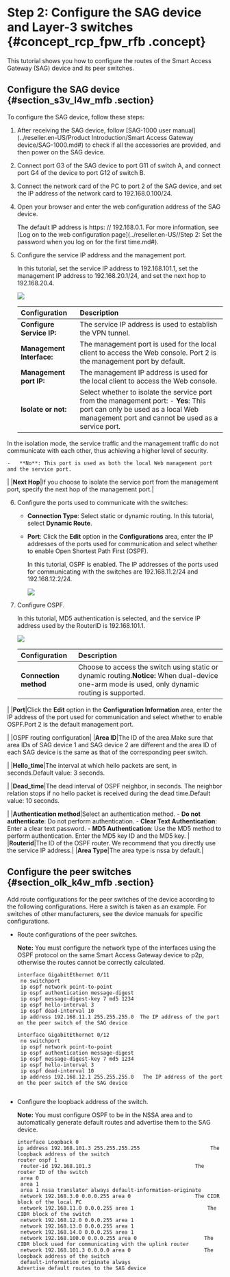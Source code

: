 # Step 2: Configure the SAG device and Layer-3 switches {#concept_rcp_fpw_rfb .concept}

This tutorial shows you how to configure the routes of the Smart Access Gateway \(SAG\) device and its peer switches.

## Configure the SAG device {#section_s3v_l4w_mfb .section}

To configure the SAG device, follow these steps:

1.  After receiving the SAG device, follow [SAG-1000 user manual](../reseller.en-US/Product Introduction/Smart Access Gateway device/SAG-1000.md#) to check if all the accessories are provided, and then power on the SAG device.
2.  Connect port G3 of the SAG device to port G11 of switch A, and connect port G4 of the device to port G12 of switch B.
3.  Connect the network card of the PC to port 2 of the SAG device, and set the IP address of the network card to 192.168.0.100/24.
4.  Open your browser and enter the web configuration address of the SAG device.

    The default IP address is https: // 192.168.0.1. For more information, see [Log on to the web configuration page](../reseller.en-US//Step 2: Set the password when you log on for the first time.md#).

5.  Configure the service IP address and the management port.

    In this tutorial, set the service IP address to 192.168.101.1, set the management IP address to 192.168.20.1/24, and set the next hop to 192.168.20.4.

    ![](http://static-aliyun-doc.oss-cn-hangzhou.aliyuncs.com/assets/img/41718/156571446941206_en-US.png)

    |Configuration|Description|
    |:------------|:----------|
    |**Configure Service IP:**|The service IP address is used to establish the VPN tunnel.|
    |**Management Interface:**|The management port is used for the local client to access the Web console. Port 2 is the management port by default.|
    |**Management port IP:**|The management IP address is used for the local client to access the Web console.|
    |**Isolate or not:**|Select whether to isolate the service port from the management port:     -   **Yes**: This port can only be used as a local Web management port and cannot be used as a service port.

In the isolation mode, the service traffic and the management traffic do not communicate with each other, thus achieving a higher level of security.

    -   **No**: This port is used as both the local Web management port and the service port.
 |
    |**Next Hop**|If you choose to isolate the service port from the management port, specify the next hop of the management port.|

6.  Configure the ports used to communicate with the switches:
    -   **Connection Type**: Select static or dynamic routing. In this tutorial, select **Dynamic Route**.
    -   **Port**: Click the **Edit** option in the **Configurations** area, enter the IP addresses of the ports used for communication and select whether to enable Open Shortest Path First \(OSPF\).

        In this tutorial, OSPF is enabled. The IP addresses of the ports used for communicating with the switches are 192.168.11.2/24 and 192.168.12.2/24.

        ![](http://static-aliyun-doc.oss-cn-hangzhou.aliyuncs.com/assets/img/41718/156571447041252_en-US.png)

7.  Configure OSPF.

    In this tutorial, MD5 authentication is selected, and the service IP address used by the RouterID is 192.168.101.1.

    ![](http://static-aliyun-doc.oss-cn-hangzhou.aliyuncs.com/assets/img/41718/156571447041207_en-US.png)

    |Configuration|Description|
    |:------------|:----------|
    |**Connection method**|Choose to access the switch using static or dynamic routing.**Notice:** When dual-device one-arm mode is used, only dynamic routing is supported.

|
    |**Port**|Click the **Edit** option in the **Configuration Information** area, enter the IP address of the port used for communication and select whether to enable OSPF.Port 2 is the default management port.

|
    |OSPF routing configuration|
    |**Area ID**|The ID of the area.Make sure that area IDs of SAG device 1 and SAG device 2 are different and the area ID of each SAG device is the same as that of the corresponding peer switch.

|
    |**Hello\_time**|The interval at which hello packets are sent, in seconds.Default value: 3 seconds.

|
    |**Dead\_time**|The dead interval of OSPF neighbor, in seconds. The neighbor relation stops if no hello packet is received during the dead time.Default value: 10 seconds.

|
    |**Authentication method**|Select an authentication method.    -   **Do not authenticate**: Do not perform authentication.
    -   **Clear Text Authentication**: Enter a clear text password.
    -   **MD5 Authentication**: Use the MD5 method to perform authentication. Enter the MD5 key ID and the MD5 key.
|
    |**Routerid**|The ID of the OSPF router. We recommend that you directly use the service IP address.|
    |**Area Type**|The area type is nssa by default.|


## Configure the peer switches {#section_olk_k4w_mfb .section}

Add route configurations for the peer switches of the device according to the following configurations. Here a switch is taken as an example. For switches of other manufacturers, see the device manuals for specific configurations.

-   Route configurations of the peer switches.

    **Note:** You must configure the network type of the interfaces using the OSPF protocol on the same Smart Access Gateway device to p2p, otherwise the routes cannot be correctly calculated.

    ``` {#codeblock_sru_qvi_5k0}
    interface GigabitEthernet 0/11
     no switchport
     ip ospf network point-to-point
     ip ospf authentication message-digest
     ip ospf message-digest-key 7 md5 1234
     ip ospf hello-interval 3
     ip ospf dead-interval 10
     ip address 192.168.11.1 255.255.255.0  The IP address of the port on the peer switch of the SAG device
    
    interface GigabitEthernet 0/12
     no switchport
     ip ospf network point-to-point
     ip ospf authentication message-digest
     ip ospf message-digest-key 7 md5 1234
     ip ospf hello-interval 3
     ip ospf dead-interval 10
     ip address 192.168.12.1 255.255.255.0   The IP address of the port on the peer switch of the SAG device
    						
    ```

-   Configure the loopback address of the switch.

    **Note:** You must configure OSPF to be in the NSSA area and to automatically generate default routes and advertise them to the SAG device.

    ``` {#codeblock_9bc_0u8_ace}
    interface Loopback 0
    ip address 192.168.101.3 255.255.255.255                       The loopback address of the switch
    router ospf 1
     router-id 192.168.101.3                                  The router ID of the switch
     area 0
     area 1
     area 1 nssa translator always default-information-originate
     network 192.168.3.0 0.0.0.255 area 0                     The CIDR block of the local PC
     network 192.168.11.0 0.0.0.255 area 1                        The CIDR block of the switch
     network 192.168.12.0 0.0.0.255 area 1
     network 192.168.13.0 0.0.0.255 area 1
     network 192.168.14.0 0.0.0.255 area 1
     network 192.168.100.0 0.0.0.255 area 0                      The CIDR block used for communicating with the uplink router
     network 192.168.101.3 0.0.0.0 area 0                        The loopback address of the switch
     default-information originate always                        Advertise default routes to the SAG device
    ```



